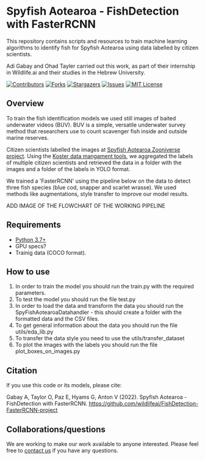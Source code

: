# Spyfish Aotearoa - FishDetection with FasterRCNN

This repository contains scripts and resources to train machine learning algorithms to identify fish for Spyfish Aotearoa using data labelled by citizen scientists.

Adi Gabay and Ohad Tayler carried out this work, as part of their internship in Wildlife.ai and their studies in the Hebrew University.

<!-- PROJECT SHIELDS -->
<!--
*** I'm using markdown "reference style" links for readability.
*** Reference links are enclosed in brackets [ ] instead of parentheses ( ).
*** See the bottom of this document for the declaration of the reference variables
*** for contributors-url, forks-url, etc. This is an optional, concise syntax you may use.
*** https://www.markdownguide.org/basic-syntax/#reference-style-links
-->
[![Contributors][contributors-shield]][contributors-url]
[![Forks][forks-shield]][forks-url]
[![Stargazers][stars-shield]][stars-url]
[![Issues][issues-shield]][issues-url]
[![MIT License][license-shield]][license-url]

## Overview
To train the fish identification models we used still images of baited underwater videos (BUV). BUV is a simple, versatile underwater survey method that researchers use to count scavenger fish inside and outside marine reserves. 

Citizen scientists labelled the images at [Spyfish Aotearoa Zooniverse project][Spyfish-link]. Using the [Koster data mangament tools][koster_data_man], we aggregated the labels of multiple citizen scientists and retrieved the data in a folder with the images and a folder of the labels in YOLO format.

We trained a 'FasterRCNN' using the pipeline below on the data to detect three fish species (blue cod, snapper and scarlet wrasse). We used methods like augmentations, style transfer to improve our model results.



ADD IMAGE OF THE FLOWCHART OF THE WORKING PIPELINE




## Requirements
* [Python 3.7+](https://www.python.org/)
* GPU specs?
* Trainig data (COCO format).

## How to use
1. In order to train the model you should run the train.py with the required parameters.
2. To test the model you should run the file test.py
3. In order to load the data and transform the data you should run the SpyFishAotearoaDatahandler - this should create a folder with the formatted data and the CSV files.
4. To get general information about the data you should run the file utils/eda_lib.py
5. To transfer the data style you need to use the utils/transfer_dataset
6. To plot the images with the labels you should run the file plot_boxes_on_images.py

## Citation

If you use this code or its models, please cite:

Gabay A, Taylor O, Paz E, Hyams G, Anton V (2022). Spyfish Aotearoa - FishDetection with FasterRCNN. https://github.com/wildlifeai/FishDetection-FasterRCNN-project


## Collaborations/questions

We are working to make our work available to anyone interested. Please feel free to [contact us][contact_info] if you have any questions.



<!-- MARKDOWN LINKS & IMAGES -->
<!-- https://www.markdownguide.org/basic-syntax/#reference-style-links -->
[contributors-shield]: https://img.shields.io/github/contributors/wildlifeai/FishDetection-FasterRCNN-project.svg?style=for-the-badge
[contributors-url]: https://https://github.com/wildlifeai/FishDetection-FasterRCNN-project/graphs/contributors
[forks-shield]: https://img.shields.io/github/forks/wildlifeai/FishDetection-FasterRCNN-project.svg?style=for-the-badge
[forks-url]: https://github.com/wildlifeai/FishDetection-FasterRCNN-project/network/members
[stars-shield]: https://img.shields.io/github/stars/wildlifeai/FishDetection-FasterRCNN-project.svg?style=for-the-badge
[stars-url]: https://github.com/wildlifeai/FishDetection-FasterRCNN-project/stargazers
[issues-shield]: https://img.shields.io/github/issues/wildlifeai/FishDetection-FasterRCNN-project.svg?style=for-the-badge
[issues-url]: https://github.com/wildlifeai/FishDetection-FasterRCNN-project/issues
[license-shield]: https://img.shields.io/github/license/wildlifeai/FishDetection-FasterRCNN-project.svg?style=for-the-badge
[license-url]: https://github.com/wildlifeai/FishDetection-FasterRCNN-project/blob/main/LICENSE.txt
[Spyfish-link]: https://www.zooniverse.org/projects/victorav/spyfish-aotearoa
[koster_data_man]: https://github.com/ocean-data-factory-sweden/koster_data_management
[contact_info]: contact@wildlife.ai

